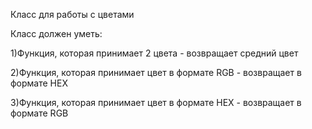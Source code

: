 Класс для работы с цветами

Класс должен уметь:

1)Функция, которая принимает 2 цвета - возвращает средний цвет

2)Функция, которая принимает цвет в формате RGB - возвращает в формате HEX

3)Функция, которая принимает цвет в формате HEX - возвращает в формате RGB

